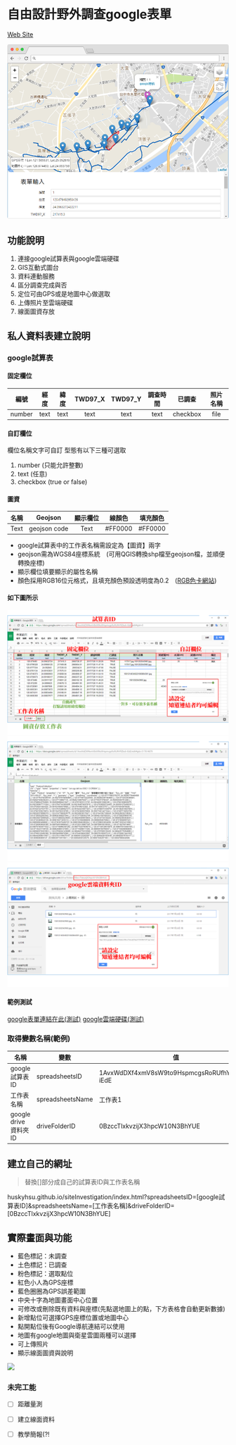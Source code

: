 # 自由設計野外調查google表單

[Web Site](https://huskyhsu.github.io/siteInvestigation/index.html)

![](https://raw.githubusercontent.com/HuskyHsu/siteInvestigation/master/demo/cover.png)

## 功能說明

1. 連接google試算表與google雲端硬碟
2. GIS互動式圖台
3. 資料連動服務
4. 區分調查完成與否
5. 定位可由GPS或是地圖中心做選取
6. 上傳照片至雲端硬碟
7. 線面圖資存放

## 私人資料表建立說明

### google試算表

#### 固定欄位
|編號|經度|緯度|TWD97_X|TWD97_Y|調查時間|已調查|照片名稱|
|:---:|:---:|:---:|:---:|:---:|:---:|:---:|:---:|
|number|text|text|text|text|text|checkbox|file|

#### 自訂欄位
欄位名稱文字可自訂
型態有以下三種可選取
1. number (只能允許整數)
2. text (任意)
3. checkbox (true or false)

#### 圖資

|名稱|Geojson|顯示欄位|線顏色|填充顏色|
|:----:|:----:|:----:|:----:|:----:|
| Text     | geojson code | Text     | #FF0000  | #FF0000  |

* google試算表中的工作表名稱需設定為【圖資】兩字
* geojson需為WGS84座標系統　(可用QGIS轉換shp檔至geojson檔，並順便轉換座標)
* 顯示欄位填要顯示的屬性名稱
* 顏色採用RGB16位元格式，且填充顏色預設透明度為0.2　([RGB色卡網站](https://www.ifreesite.com/color/))

#### 如下圖所示
![範例](https://raw.githubusercontent.com/HuskyHsu/siteInvestigation/master/demo/spreadsheets1.png)
![範例](https://raw.githubusercontent.com/HuskyHsu/siteInvestigation/master/demo/spreadsheets2.png)
![範例](https://raw.githubusercontent.com/HuskyHsu/siteInvestigation/master/demo/drive.png)

#### 範例測試
[google表單連結在此(測試)](https://docs.google.com/spreadsheets/d/1AvxWdDXf4xmV8sW9to9HspmcgsRoRUfhYRZks6-iEdE/edit#gid=0)
[google雲端硬碟(測試)](https://drive.google.com/drive/folders/0BzccTlxkvzijX3hpcW10N3BhYUE)

### 取得變數名稱(範例)
|名稱|變數|值|
|---|---|---|
|google試算表ID|spreadsheetsID|1AvxWdDXf4xmV8sW9to9HspmcgsRoRUfhYRZks6-iEdE|
|工作表名稱|spreadsheetsName|工作表1|
|google drive資料夾ID|driveFolderID|0BzccTlxkvzijX3hpcW10N3BhYUE|

## 建立自己的網址

> 替換[]部分成自己的試算表ID與工作表名稱

huskyhsu.github.io/siteInvestigation/index.html?spreadsheetsID=[google試算表ID]&spreadsheetsName=[工作表名稱]&driveFolderID=[0BzccTlxkvzijX3hpcW10N3BhYUE]


## 實際畫面與功能
* 藍色標記：未調查
* 土色標記：已調查
* 粉色標記：選取點位
* 紅色小人為GPS座標
* 藍色圈圈為GPS誤差範圍
* 中央十字為地圖畫面中心位置
* 可修改或刪除既有資料與座標(先點選地圖上的點，下方表格會自動更新數據)
* 新增點位可選擇GPS座標位置或地圖中心
* 點開點位後有Google導航連結可以使用
* 地圖有google地圖與衛星雲圖兩種可以選擇
* 可上傳照片
* 顯示線面圖資與說明

![](http://i.imgur.com/gYi17Wo.jpg)

### 未完工能
- [ ] 距離量測
- [ ] 建立線面資料
- [ ] 教學簡報(?!
 